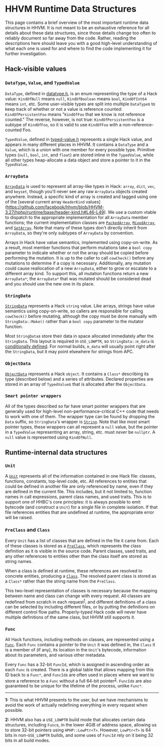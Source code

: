 # HHVM Runtime Data Structures

This page contains a brief overview of the most important runtime data
structures in HHVM. It is not meant to be an exhaustive reference for all
details about these data structures, since those details change too often to
reliably document so far away from the code. Rather, reading the descriptions
here should leave you with a good high-level understanding of what each one is
used for and where to find the code implementing it for further investigation.

## Hack-visible values

### `DataType`, `Value`, and `TypedValue`

`DataType`, defined in [datatype.h](../../runtime/base/datatype.h), is an enum
representing the type of a Hack value: `KindOfNull` means `null`,
`KindOfBoolean` means `bool`, `KindOfInt64` means `int`, etc. Some user-visible
types are split into multiple `DataType`s to keep track of whether or not a
value is reference counted: `KindOfPersistentFoo` means "`KindOfFoo` that we
know is not reference counted." The reverse, however, is not true:
`KindOfPersistentFoo` is a subtype of `KindOfFoo`, so it is valid to use
`KindOfFoo` with a non-reference-counted Foo.

`TypedValue`, defined in [typed-value.h](../../runtime/base/typed-value.h)
represents a single Hack value, and appears in many different places in HHVM. It
contains a `DataType` and a `Value`, which is a union with one member for every
possible type. Primitive types (`null`, `bool`, `int`, and `float`) are stored
inline in the `TypedValue`, while all other types heap-allocate a data object
and store a pointer to it in the `TypedValue.`

### `ArrayData`

[`ArrayData`](../../runtime/base/array-data.h) is used to represent all
array-like types in Hack: `array`, `dict`, `vec`, and `keyset`, though you'll
never see any raw `ArrayData` objects created anywhere. Instead, a specific kind
of array is created and tagged using one of the [several current array `HeaderKind` values]
(https://github.com/facebook/hhvm/blob/HHVM-3.27/hphp/runtime/base/header-kind.h#L46-L49).
We use a custom vtable to dispatch to the appropriate implementation for all
`ArrayData` member functions; the current implementation classes are
[`PackedArray`](../../runtime/base/packed-array.h),
[`MixedArray`](../../runtime/base/mixed-array.h), and
[`SetArray`](../../runtime/base/set-array.h). Note that many of these types
don't directly inherit from `ArrayData`, so they're only subtypes of `ArrayData`
by convention.

Arrays in Hack have value semantics, implemented using copy-on-write. As a
result, most member functions that perform mutations take a `bool copy`
parameter to indicate whether or not the array should be copied before
performing the mutation. It is up to the caller to call `cowCheck()` before any
mutations to determine if a copy is necessary. Additionally, any mutation could
cause reallocation of a new `ArrayData`, either to grow or escalate to a
different array kind. To support this, all mutation functions return a new
`ArrayData*`; the `ArrayData*` that was mutated should be considered dead and
you should use the new one in its place.

### `StringData`

[`StringData`](../../runtime/base/string-data.h) represents a Hack `string`
value. Like arrays, strings have value semantics using copy-on-write, so callers
are responsible for calling `cowCheck()` before mutating, although the copy must
be done manually with `StringData::Make()` rather than a `bool copy` parameter
to the mutator function.

Most `StringData`s store their data in space allocated immediately after the
`StringData`. This layout is required in `USE_LOWPTR`, so `StringData::m_data`
is [conditionally
defined](https://github.com/facebook/hhvm/blob/e05d2041a598ff655f594c4fec7e5f1708d9466b/hphp/runtime/base/string-data.h#L539-L542).
For normal builds, `m_data` will usually point right after the `StringData`, but
it may point elsewhere for strings from APC.

### `ObjectData`

[`ObjectData`](../../runtime/base/object-data.h) represents a Hack `object`. It
contains a `Class*` describing its type (described below) and a series of
attributes. Declared properties are stored in an array of `TypedValue`s that is
allocated after the `ObjectData`.

### `Smart pointer wrappers`

All of the types described so far have smart pointer wrappers that are generally
used for high-level non-performance-critical C++ code that needs to work with
one of them. The wrapper type can be found by dropping the `Data` suffix, so
`StringData`'s wrapper is [`String`](../../runtime/base/type-string.h). Note
that like most smart pointer types, these wrappers can all represent a `null`
value, but the pointer in a `TypedValue` representing an array, string, etc.
must _never_ be `nullptr`. A `null` value is represented using `KindOfNull`.

## Runtime-internal data structures

### `Unit`

A [`Unit`](../../runtime/vm/unit.h) represents all of the information contained
in one Hack file: classes, functions, constants, top-level code, etc. All
references to entities that could be defined in another file are only referenced
by name, even if they are defined in the current file. This includes, but it not
limited to, function names in call expressions, parent class names, and used
traits. This is to support one of HHBC's core principles: it is always possible
to emit bytecode (and construct a `Unit`) for a single file in complete
isolation. If that file references entities that are undefined at runtime, the
appropriate error will be raised.

### `PreClass` and `Class`

Every `Unit` has a list of classes that are defined in the file it came from.
Each of these classes is stored as a [`PreClass`](../../runtime/vm/preclass.h),
which represents the class definition as it is visible in the source code.
Parent classes, used traits, and any other references to entities other than the
class itself are stored as string names.

When a class is defined at runtime, these references are resolved to concrete
entities, producing a [`Class`](../../runtime/vm/class.h). The resolved parent
class is stored as a `Class*` rather than the string name from the `PreClass`.

This two-level representation of classes is necessary because the mapping
between name and class can change with every request. All classes are redefined
from scratch in each request<sup>[1](#f1)</sup>, and different definitions of a
class can be selected by including different files, or by putting the
definitions on different control flow paths. Properly-typed Hack code will
never have multiple definitions of the same class, but HHVM still supports it.

### `Func`

All Hack functions, including methods on classes, are represented using a
[`Func`](../../runtime/vm/func.h). Each `Func` contains a pointer to the `Unit`
it was defined in, the `Class` it is a member of (if any), its location in the
`Unit`'s bytecode, information about its parameters, and various other metadata.

Every `Func` has a 32-bit `FuncId`, which is assigned in ascending order as each
`Func` is created. There is a global table that allows mapping from this ID back
to a `Func*`, and `FuncId`s are often used in places where we want to store a
reference to a `Func` without a full 64-bit pointer<sup>[2](#f2)</sup>.
`FuncId`s are also guaranteed to be unique for the lifetime of the process,
unlike `Func*`.

---

<b id="f1">1:</b> This is what HHVM presents to the user, but we have
mechanisms to avoid the work of actually redefining everything in every request
when possible.

<b id="f2">2:</b> HHVM also has a `USE_LOWPTR` build mode that allocates certain
data structures, including `Func`s, in the lower 4GiB of address space, allowing
us to store 32-bit pointers using `HPHP::LowPtr<T>`. However, `LowPtr<T>` is 64
bits in non-`USE_LOWPTR` builds, and some uses of `FuncId` rely on it being 32
bits in all build modes.
